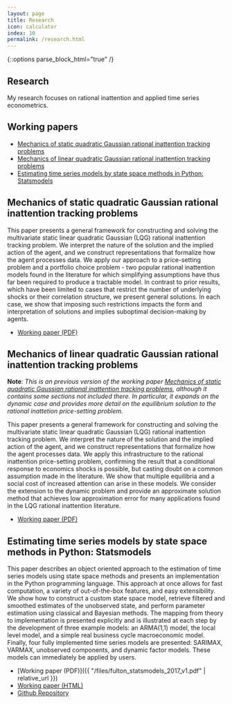 ```yaml
---
layout: page
title: Research
icon: calculator
index: 10
permalink: /research.html
---
```

{::options parse_block_html="true" /}

<section class="lead-section compact">

# Research

My research focuses on rational inattention and applied time series
econometrics.

## Working papers

- [Mechanics of static quadratic Gaussian rational inattention tracking problems](#fulton_static_ri_2017)
- [Mechanics of linear quadratic Gaussian rational inattention tracking problems](#fulton_mechanics_ri_2017)
- [Estimating time series models by state space methods in Python: Statsmodels](#est-ssm-py)

</section>

<section id="fulton_static_ri_2017">

## Mechanics of static quadratic Gaussian rational inattention tracking problems

This paper presents a general framework for constructing and solving the
multivariate static linear quadratic Gaussian (LQG) rational inattention
tracking problem. We interpret the nature of the solution and the
implied action of the agent, and we construct representations that
formalize how the agent processes data. We apply our approach to a
price-setting problem and a portfolio choice problem - two popular
rational inattention models found in the literature for which
simplifying assumptions have thus far been required to produce a
tractable model. In contrast to prior results, which have been limited
to cases that restrict the number of underlying shocks or their
correlation structure, we present general solutions. In each case, we
show that imposing such restrictions impacts the form and interpretation
of solutions and implies suboptimal decision-making by agents.

- <a href="http://www.chadfulton.com/files/fulton_static_ri_2017.6f28145.pdf" onclick="trackOutboundLink('http://www.chadfulton.com/files/fulton_static_ri_2017.6f28145.pdf'); return false;">Working paper (PDF)</a>

</section>

<section id="fulton_mechanics_ri_2017">

## Mechanics of linear quadratic Gaussian rational inattention tracking problems

**Note**: *This is an previous version of the working paper [Mechanics of static quadratic Gaussian rational inattention tracking problems](#fulton_static_ri_2017), although it contains some sections not included there. In particular, it expands on the dynamic case and provides more detail on the equilibrium solution to the rational inattetion price-setting problem.*

This paper presents a general framework for constructing and solving the multivariate static linear quadratic Gaussian (LQG) rational inattention tracking problem. We interpret the nature of the solution and the implied action of the agent, and we construct representations that formalize how the agent processes data. We apply this infrastructure to the rational inattention price-setting problem, confirming the result that a conditional response to economics shocks is possible, but casting doubt on a common assumption made in the literature. We show that multiple equilibria and a social cost of increased attention can arise in these models. We consider the extension to the dynamic problem and provide an approximate solution method that achieves low approximation error for many applications found in the LQG rational inattention literature.

- <a href="https://www.federalreserve.gov/econres/feds/files/2017109pap.pdf" onclick="trackOutboundLink('https://www.federalreserve.gov/econres/feds/files/2017109pap.pdf'); return false;">Working paper (PDF)</a>

</section>

<section id="est-ssm-py">

## Estimating time series models by state space methods in Python: Statsmodels

This paper describes an object oriented approach to the estimation of time series models using state space methods and presents an implementation in the Python programming language. This approach at once allows for fast computation, a variety of out-of-the-box features, and easy extensibility. We show how to construct a custom state space model, retrieve filtered and smoothed estimates of the unobserved state, and perform parameter estimation using classical and Bayesian methods. The mapping from theory to implementation is presented explicitly and is illustrated at each step by the development of three example models: an ARMA(1,1) model, the local level model, and a simple real business cycle macroeconomic model. Finally, four fully implemented time series models are presented: SARIMAX, VARMAX, unobserved components, and dynamic factor models. These models can immediately be applied by users.

- [Working paper (PDF)]({{ "/files/fulton_statsmodels_2017_v1.pdf" | relative_url }})
- [Working paper (HTML)](https://chadfulton.github.io/fulton_statsmodels_2017/)
- [Github Repository](https://github.com/ChadFulton/fulton_statsmodels_2017)

</section>